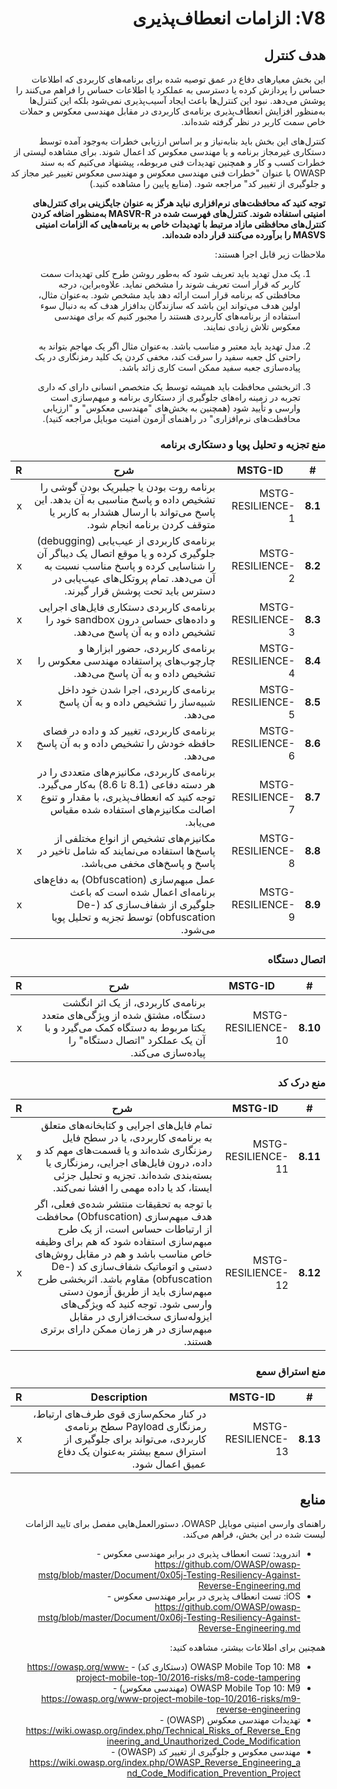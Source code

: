 <div dir="rtl" markdown="1">

# V8: الزامات انعطاف‌پذیری

## هدف کنترل

این بخش معیارهای دفاع در عمق توصیه شده برای برنامه‌های کاربردی که اطلاعات حساس را پردازش کرده یا دسترسی به عملکرد یا اطلاعات حساس را فراهم می‌کنند را پوشش می‌دهد. نبود این کنترل‌ها باعث ایجاد آسیب‌پذیری نمی‌شود بلکه این کنترل‌ها به‌منظور افزایش انعطاف‌پذیری برنامه‌ی کاربردی در مقابل مهندسی معکوس و حملات خاص سمت کاربر در نظر گرفته شده‌اند.

کنترل‌های این بخش باید بنابه‌نیاز و بر اساس ارزیابی خطرات به‌وجود آمده توسط دستکاری غیرمجاز برنامه و یا مهندسی معکوس کد اعمال شوند. برای مشاهده لیستی از خطرات کسب و کار و همچنین تهدیدات فنی مربوطه، پیشنهاد می‌کنیم که به سند OWASP با عنوان "خطرات فنی مهندسی معکوس و مهندسی معکوس تغییر غیر مجاز کد و جلوگیری از تغییر کد" مراجعه شود. (منابع پایین را مشاهده کنید.)

**توجه کنید که محافظت‌های نرم‌افزاری نباید هرگز به عنوان جایگزینی برای کنترل‌های امنیتی استفاده شوند. کنترل‌های فهرست شده در MASVR-R به‌منظور اضافه کردن کنترل‌های محافظتی مازاد مرتبط با تهدیدات خاص به برنامه‌هایی که الزامات امنیتی MASVS را برآورده می‌کنند قرار داده شده‌اند.**

ملاحظات زیر قابل اجرا هستند:

1. یک مدل تهدید باید تعریف شود  که به‌طور روشن طرح کلی تهدیدات سمت کاربر که قرار است تعریف شوند را مشخص نماید. علاوه‌بر‌این، درجه محافظتی که برنامه قرار است ارائه دهد باید مشخص شود. به‌عنوان مثال، اولین هدف می‌تواند این باشد که سازندگان بدافزار هدف که به دنبال سوء استفاده از برنامه‌های کاربردی هستند را مجبور کنیم که برای مهندسی معکوس تلاش زیادی نمایند.

2. مدل تهدید باید معتبر و مناسب باشد. به‌عنوان مثال اگر یک مهاجم بتواند به راحتی کل جعبه سفید را سرقت کند، مخفی کردن یک کلید رمزنگاری در یک پیاده‌سازی جعبه سفید ممکن است کاری زائد باشد.

3. اثربخشی محافظت باید همیشه توسط یک متخصص انسانی دارای که داری تجربه در زمینه راه‌های جلوگیری از دستکاری برنامه و مبهم‌سازی است وارسی و تأیید شود (همچنین به بخش‌های "مهندسی معکوس" و "ارزیابی محافظت‌های نرم‌افزاری" در راهنمای آزمون امنیت موبایل مراجعه کنید).

<!-- \pagebreak -->

### منع تجزیه و تحلیل پویا و دستکاری برنامه

| # | MSTG-ID | شرح | R |
| -- | ----------- | ---------------------- | - |
| **8.1** | MSTG-RESILIENCE-1 | برنامه روت بودن یا جیلبریک بودن گوشی را تشخیص داده و پاسخ مناسبی به آن بدهد. این پاسخ می‌تواند با ارسال هشدار به کاربر یا متوقف کردن برنامه انجام شود. | x |
| **8.2** | MSTG-RESILIENCE-2 | برنامه‌ی کاربردی از عیب‌یابی (debugging) جلوگیری کرده و یا موقع اتصال یک دیباگر آن را شناسایی کرده و پاسخ مناسب نسبت به آن می‌دهد.  تمام پروتکل‌های عیب‌یابی در دسترس باید تحت پوشش قرار گیرند. | x |
| **8.3** | MSTG-RESILIENCE-3 | برنامه‌ی کاربردی دستکاری فایل‌های اجرایی و داده‌های حساس درون sandbox خود را تشخیص داده و به آن پاسخ می‌دهد. | x |
| **8.4** | MSTG-RESILIENCE-4 | برنامه‌ی کاربردی، حضور ابزارها و چارچوب‌های پراستفاده مهندسی معکوس را تشخیص داده و به آن پاسخ می‌دهد.| x |
| **8.5** | MSTG-RESILIENCE-5 | برنامه‌ی کاربردی، اجرا شدن خود داخل شبیه‌ساز را تشخیص داده و به آن پاسخ می‌دهد.  | x |
| **8.6** | MSTG-RESILIENCE-6 | برنامه‌ی کاربردی، تغییر کد و داده در فضای حافظه خودش را تشخیص داده و به آن پاسخ می‌دهد. | x |
| **8.7** | MSTG-RESILIENCE-7 | برنامه‌ی کاربردی، مکانیزم‌های متعددی را در هر دسته دفاعی (8.1 تا 8.6) به‌کار می‌گیرد. توجه کنید که انعطاف‌پذیری، با مقدار و تنوع اصالت مکانیزم‌های استفاده شده مقیاس می‌یابد. | x |
| **8.8** | MSTG-RESILIENCE-8 | مکانیزم‌های تشخیص از انواع مختلفی از پاسخ‌ها استفاده می‌نمایند که شامل تاخیر در پاسخ و پاسخ‌های مخفی می‌باشد. | x |
| **8.9** | MSTG-RESILIENCE-9 | عمل مبهم‌سازی (Obfuscation) به دفاع‌های برنامه‌ای اعمال شده است که باعث جلوگیری از شفاف‌سازی کد (De-obfuscation) توسط تجزیه و تحلیل پویا می‌شود.  | x |

### اتصال دستگاه

| # | MSTG-ID | شرح | R |
| -- | ----------- | ---------------------- | - |
| **8.10** | MSTG-RESILIENCE-10 | برنامه‌ی کاربردی، از یک اثر انگشت دستگاه، مشتق شده از ویژگی‌های متعدد یکتا مربوط به دستگاه کمک می‌گیرد و با آن یک عملکرد "اتصال دستگاه" را پیاده‌سازی می‌کند. | x |

<!-- \pagebreak -->

### منع درک کد

| # | MSTG-ID | شرح | R |
| -- | ----------- | ---------------------- | - |
| **8.11** | MSTG-RESILIENCE-11 |تمام فایل‌های اجرایی و کتابخانه‌های متعلق به برنامه‌ی کاربردی، یا در سطح فایل رمزنگاری شده‌اند و یا قسمت‌های مهم کد و داده، درون فایل‌های اجرایی، رمزنگاری یا بسته‌بندی شده‌اند. تجزیه و تحلیل جزئی ایستا، کد یا داده مهمی را افشا نمی‌کند. | x |
| **8.12** | MSTG-RESILIENCE-12 | با توجه به تحقیقات منتشر شده‌ی فعلی، اگر هدف مبهم‌سازی (Obfuscation) محافظت از ارتباطات حساس است، از یک طرح مبهم‌سازی استفاده شود که هم برای وظیفه خاص مناسب باشد و هم در مقابل روش‌های دستی و اتوماتیک شفاف‌سازی کد (De-obfuscation) مقاوم باشد. اثربخشی طرح مبهم‌سازی باید از طریق آزمون دستی وارسی شود. توجه کنید که ویژگی‌های ایزوله‌سازی سخت‌افزاری در مقابل مبهم‌سازی در هر زمان ممکن دارای برتری هستند.  | x |

### منع استراق سمع

| # | MSTG-ID | Description | R |
| -- | ----------- | ---------------------- | - |
| **8.13** | MSTG-RESILIENCE-13 | در کنار محکم‌سازی قوی طرف‌های ارتباط، رمزنگاری Payload سطح برنامه‌ی کاربردی، می‌تواند برای جلوگیری از استراق سمع بیشتر به‌عنوان یک دفاع عمیق اعمال شود. | x |

<!-- \pagebreak -->

## منابع

راهنمای وارسی امنیتی موبایل OWASP، دستورالعمل‌هایی مفصل برای تایید الزامات لیست شده در این بخش، فراهم می‌کند.

- اندروید: تست انعطاف پذیری در برابر مهندسی معکوس - <https://github.com/OWASP/owasp-mstg/blob/master/Document/0x05j-Testing-Resiliency-Against-Reverse-Engineering.md>
- iOS: تست انعطاف پذیری در برابر مهندسی معکوس - <https://github.com/OWASP/owasp-mstg/blob/master/Document/0x06j-Testing-Resiliency-Against-Reverse-Engineering.md>

همچنین برای اطلاعات بیشتر، مشاهده کنید:

- OWASP Mobile Top 10: M8 (دستکاری کد) - <https://owasp.org/www-project-mobile-top-10/2016-risks/m8-code-tampering>
- OWASP Mobile Top 10: M9 (مهندسی معکوس) - <https://owasp.org/www-project-mobile-top-10/2016-risks/m9-reverse-engineering>
- تهدیدات مهندسی معکوس (OWASP) - <https://wiki.owasp.org/index.php/Technical_Risks_of_Reverse_Engineering_and_Unauthorized_Code_Modification>
- مهندسی معکوس و جلوگیری از تغییر کد (OWASP) - <https://wiki.owasp.org/index.php/OWASP_Reverse_Engineering_and_Code_Modification_Prevention_Project>

</div>
